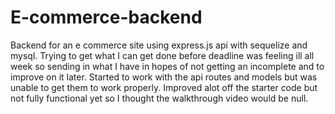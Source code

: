 # E-commerce-backend
Backend for an e commerce site using express.js api with sequelize and mysql. Trying to get what I can get done before deadline was feeling ill all week so sending in what I have in hopes of not getting an incomplete and to improve on it later. Started to work with the api routes and models but was unable to get them to work properly. Improved alot off the starter code but not fully functional yet so I thought the walkthrough video would be null.
